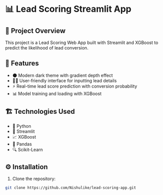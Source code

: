 # 📊 Lead Scoring Streamlit App

## 📝 Project Overview
This project is a Lead Scoring Web App built with Streamlit and XGBoost to predict the likelihood of lead conversion.

## 🌟 Features
- 🌑 Modern dark theme with gradient depth effect
- 🧑‍💻 User-friendly interface for inputting lead details
- ⚡ Real-time lead score prediction with conversion probability
- 📊 Model training and loading with XGBoost

## 🏗️ Technologies Used
- 🐍 Python
- 🎈 Streamlit
- 📈 XGBoost
- 🐼 Pandas
- 🔍 Scikit-Learn

## ⚙️ Installation
1. Clone the repository:
```bash
git clone https://github.com/Nishulike/lead-scoring-app.git
